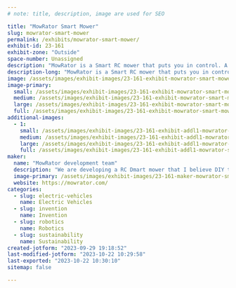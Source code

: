```yaml
---
# note: title, description, image are used for SEO

title: "MowRator Smart Mower"
slug: mowrator-smart-mower
permalink: /exhibits/mowrator-smart-mower/
exhibit-id: 23-161
exhibit-zone: "Outside"
space-number: Unassigned
description: "MowRator is a Smart RC mower that puts you in control. A Robotic lawn mower for makers by makers."
description-long: "MowRator is a Smart RC mower that puts you in control. A Robotic lawn mower for makers by makers. Kick back while you enjoy some sweet tea as your mowing assistant robot makes quick work of even over grown and unruly lawns. We are launching a kickstarter next year and would love the garner to maker community's support."
image: /assets/images/exhibit-images/23-161-exhibit-mowrator-smart-mower-mowrator1-large.jpeg
image-primary: 
  small: /assets/images/exhibit-images/23-161-exhibit-mowrator-smart-mower-mowrator1-small.jpeg
  medium: /assets/images/exhibit-images/23-161-exhibit-mowrator-smart-mower-mowrator1-medium.jpeg
  large: /assets/images/exhibit-images/23-161-exhibit-mowrator-smart-mower-mowrator1-large.jpeg
  full: /assets/images/exhibit-images/23-161-exhibit-mowrator-smart-mower-mowrator1-full.jpeg
additional-images: 
  - 1:
    small: /assets/images/exhibit-images/23-161-exhibit-addl1-mowrator-smart-mower-img-4914-small.jpeg
    medium: /assets/images/exhibit-images/23-161-exhibit-addl1-mowrator-smart-mower-img-4914-medium.jpeg
    large: /assets/images/exhibit-images/23-161-exhibit-addl1-mowrator-smart-mower-img-4914-large.jpeg
    full: /assets/images/exhibit-images/23-161-exhibit-addl1-mowrator-smart-mower-img-4914-full.jpeg
maker: 
  name: "MowRator development team"
  description: "We are developing a RC Dmart mower that I believe DIY types and makers would love to see. It is a Mower for makers by makers."
  image-primary: /assets/images/exhibit-images/23-161-maker-mowrator-smart-mower-mowrator2-medium.jpeg
  website: https://mowrator.com/
categories: 
  - slug: electric-vehicles
    name: Electric Vehicles
  - slug: invention
    name: Invention
  - slug: robotics
    name: Robotics
  - slug: sustainability
    name: Sustainability
created-jotform: "2023-09-29 19:18:52"
last-modified-jotform: "2023-10-22 10:29:58"
last-exported: "2023-10-22 10:30:10"
sitemap: false

---
```

